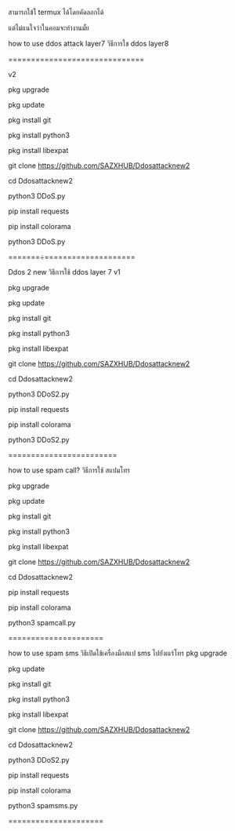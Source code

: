 สามารถใข้ใ termux ได้โดยคัดลอกได้

แต่ไม่แนใจว่าในคอมจะทำงานมั้ย

how to use ddos attack layer7
วิธีการใช ddos layer8

==============================

v2

pkg upgrade

pkg update

pkg install git

pkg install python3

pkg install libexpat

git clone https://github.com/SAZXHUB/Ddosattacknew2

cd Ddosattacknew2

python3 DDoS.py

pip install requests

pip install colorama

python3 DDoS.py

=======÷====================

Ddos 2 new
วิธีการใช้ ddos layer 7
v1

pkg upgrade

pkg update

pkg install git

pkg install python3

pkg install libexpat

git clone https://github.com/SAZXHUB/Ddosattacknew2

cd Ddosattacknew2

python3 DDoS2.py

pip install requests

pip install colorama

python3 DDoS2.py

========================

how to use spam call?
วิธีการใช้ สแปมโทร

pkg upgrade

pkg update

pkg install git

pkg install python3

pkg install libexpat

git clone https://github.com/SAZXHUB/Ddosattacknew2

cd Ddosattacknew2

pip install requests

pip install colorama

python3 spamcall.py

=====================

how to use spam sms
วิธีเปิดใช้เครื่องมือสแป sms ไปยังเแร์โทร
pkg upgrade

pkg update

pkg install git

pkg install python3

pkg install libexpat

git clone https://github.com/SAZXHUB/Ddosattacknew2

cd Ddosattacknew2

python3 DDoS2.py

pip install requests

pip install colorama

python3 spamsms.py

=====================
